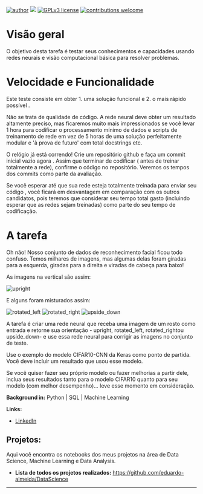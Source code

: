 
[![author](https://img.shields.io/badge/author-Eduardo%20Almeida-red.svg)](https://www.linkedin.com/in/eduardo-almeida-814a676a/) [![](https://img.shields.io/badge/python-3.7+-blue.svg)](https://www.python.org/downloads/release/python-365/) [![GPLv3 license](https://img.shields.io/badge/License-GPLv3-blue.svg)](http://perso.crans.org/besson/LICENSE.html) [![contributions welcome](https://img.shields.io/badge/contributions-welcome-brightgreen.svg?style=flat)](https://github.com/karinnecristina/Data-Science)

# Visão geral
O objetivo desta tarefa é testar seus conhecimentos e capacidades usando redes neurais e visão computacional básica para resolver problemas.

# Velocidade e Funcionalidade
Este teste consiste em obter 1. uma solução funcional e 2. o mais rápido possível .

Não se trata de qualidade de código. A rede neural deve obter um resultado altamente preciso, mas ficaremos muito mais impressionados se você levar 1 hora para codificar o processamento mínimo de dados e scripts de treinamento de rede em vez de 5 horas de uma solução perfeitamente modular e 'à prova de futuro' com total docstrings etc.

O relógio já está correndo! Crie um repositório github e faça um commit inicial vazio agora . Assim que terminar de codificar ( antes de treinar totalmente a rede), confirme o código no repositório. Veremos os tempos dos commits como parte da avaliação.

Se você esperar até que sua rede esteja totalmente treinada para enviar seu código , você ficará em desvantagem em comparação com os outros candidatos, pois teremos que considerar seu tempo total gasto (incluindo esperar que as redes sejam treinadas) como parte do seu tempo de codificação.

# A tarefa
Oh não! Nosso conjunto de dados de reconhecimento facial ficou todo confuso. Temos milhares de imagens, mas algumas delas foram giradas para a esquerda, giradas para a direita e viradas de cabeça para baixo!

As imagens na vertical são assim:

![upright](https://imgur.com/WY6x3RG.jpg)

E alguns foram misturados assim:

![rotated_left](https://imgur.com/JWdJl0B.jpg)
![rotated_right](https://imgur.com/73Obelm.jpg)
![upside_down](https://imgur.com/mFUm3E8.jpg)

A tarefa é criar uma rede neural que receba uma imagem de um rosto como entrada e retorne sua orientação - upright, rotated_left, rotated_rightou upside_down- e use essa rede neural para corrigir as imagens no conjunto de teste.

Use o exemplo do modelo CIFAR10-CNN da Keras como ponto de partida. Você deve incluir um resultado que usou esse modelo.

Se você quiser fazer seu próprio modelo ou fazer melhorias a partir dele, inclua seus resultados tanto para o modelo CIFAR10 quanto para seu modelo (com melhor desempenho)... leve esse momento em consideração.

**Background in:** Python | SQL | Machine Learning  

**Links:**
* [LinkedIn](https://www.linkedin.com/in/eduardo-almeida-814a676a/)


## Projetos:

Aqui você encontra os notebooks dos meus projetos na área de Data Science, Machine Learning e Data Analysis. 

* **Lista de todos os projetos realizados:** https://github.com/eduardo-almeida/DataScience
---
